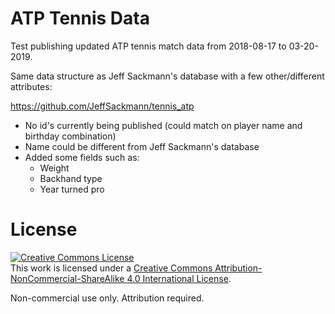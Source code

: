 # ATP Tennis Data

Test publishing updated ATP tennis match data from 2018-08-17 to 03-20-2019.

Same data structure as Jeff Sackmann's database with a few other/different attributes:

https://github.com/JeffSackmann/tennis_atp

- No id's currently being published (could match on player name and birthday combination)
- Name could be different from Jeff Sackmann's database
- Added some fields such as:
  - Weight
  - Backhand type
  - Year turned pro
  

# License
<a rel="license" href="http://creativecommons.org/licenses/by-nc-sa/4.0/"><img alt="Creative Commons License" style="border-width:0" src="https://i.creativecommons.org/l/by-nc-sa/4.0/88x31.png" /></a><br />This work is licensed under a <a rel="license" href="http://creativecommons.org/licenses/by-nc-sa/4.0/">Creative Commons Attribution-NonCommercial-ShareAlike 4.0 International License</a>.

Non-commercial use only. Attribution required.

